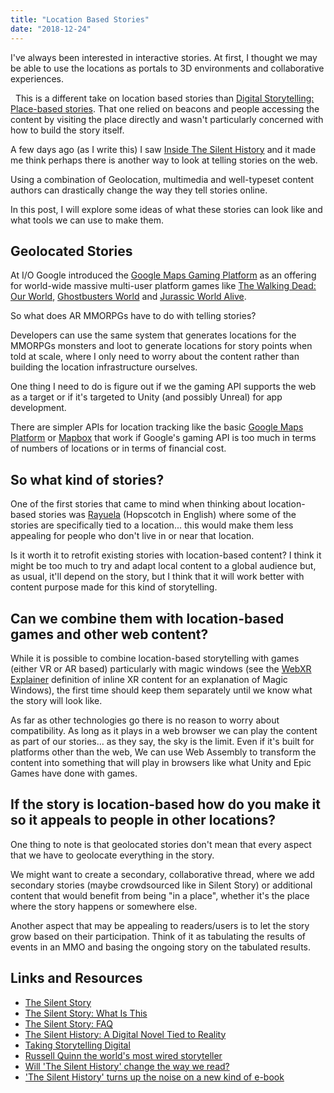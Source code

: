 ```yaml
---
title: "Location Based Stories"
date: "2018-12-24"
---
```


I've always been interested in interactive stories. At first, I thought we may be able to use the locations as portals to 3D environments and collaborative experiences.

  This is a different take on location based stories than [Digital Storytelling: Place-based stories](https://publishing-project.rivendellweb.net/digital-storytelling-place-based-stories/). That one relied on beacons and people accessing the content by visiting the place directly and wasn't particularly concerned with how to build the story itself.

A few days ago (as I write this) I saw [Inside The Silent History](http://contentsmagazine.com/articles/inside-the-silent-history/) and it made me think perhaps there is another way to look at telling stories on the web.

Using a combination of Geolocation, multimedia and well-typeset content authors can drastically change the way they tell stories online.

In this post, I will explore some ideas of what these stories can look like and what tools we can use to make them.

## Geolocated Stories

At I/O Google introduced the [Google Maps Gaming Platform](https://cloud.google.com/maps-platform/gaming/) as an offering for world-wide massive multi-user platform games like [The Walking Dead: Our World](https://www.thewalkingdeadourworld.com/), [Ghostbusters World](https://www.facebook.com/GhostbustersWorldOfficial/) and [Jurassic World Alive](https://www.ludia.com/en/games/jurassic-world-alive).

So what does AR MMORPGs have to do with telling stories?

Developers can use the same system that generates locations for the MMORPGs monsters and loot to generate locations for story points when told at scale, where I only need to worry about the content rather than building the location infrastructure ourselves.

One thing I need to do is figure out if we the gaming API supports the web as a target or if it's targeted to Unity (and possibly Unreal) for app development.

There are simpler APIs for location tracking like the basic [Google Maps Platform](https://cloud.google.com/maps-platform/) or [Mapbox](https://www.mapbox.com/) that work if Google's gaming API is too much in terms of numbers of locations or in terms of financial cost.

## So what kind of stories?

One of the first stories that came to mind when thinking about location-based stories was [Rayuela](https://es.wikipedia.org/wiki/Rayuela_(novela)) (Hopscotch in English) where some of the stories are specifically tied to a location... this would make them less appealing for people who don't live in or near that location.

Is it worth it to retrofit existing stories with location-based content? I think it might be too much to try and adapt local content to a global audience but, as usual, it'll depend on the story, but I think that it will work better with content purpose made for this kind of storytelling.

## Can we combine them with location-based games and other web content?

While it is possible to combine location-based storytelling with games (either VR or AR based) particularly with magic windows (see the [WebXR Explainer](https://github.com/immersive-web/webxr/blob/master/explainer.md) definition of inline XR content for an explanation of Magic Windows), the first time should keep them separately until we know what the story will look like.

As far as other technologies go there is no reason to worry about compatibility. As long as it plays in a web browser we can play the content as part of our stories... as they say, the sky is the limit. Even if it's built for platforms other than the web, We can use Web Assembly to transform the content into something that will play in browsers like what Unity and Epic Games have done with games.

## If the story is location-based how do you make it so it appeals to people in other locations?

One thing to note is that geolocated stories don't mean that every aspect that we have to geolocate everything in the story.

We might want to create a secondary, collaborative thread, where we add secondary stories (maybe crowdsourced like in Silent Story) or additional content that would benefit from being "in a place", whether it's the place where the story happens or somewhere else.

Another aspect that may be appealing to readers/users is to let the story grow based on their participation. Think of it as tabulating the results of events in an MMO and basing the ongoing story on the tabulated results.

## Links and Resources

- [The Silent Story](http://www.thesilenthistory.com/)
- [The Silent Story: What Is This](http://www.thesilenthistory.com/what)
- [The Silent Story: FAQ](http://www.thesilenthistory.com/faq)
- [The Silent History: A Digital Novel Tied to Reality](https://www.kqed.org/arts/108660/the_silent_history_a_digital_novel_tied_to_reality)
- [Taking Storytelling Digital](https://www.publishersweekly.com/pw/by-topic/digital/content-and-e-books/article/53801-taking-storytelling-digital.html)
- [Russell Quinn the world's most wired storyteller](https://www.wired.com/2012/07/russell-quinn-the-worlds-most-wired-storyteller/)
- [Will 'The Silent History' change the way we read?](http://content.usatoday.com/communities/popcandy/post/2012/09/will-the-silent-history-change-the-way-we-read/1#.W-XBpXpKj66)
- ['The Silent History' turns up the noise on a new kind of e-book](http://articles.latimes.com/2012/oct/05/news/la-jc-silent-history-20121006)
